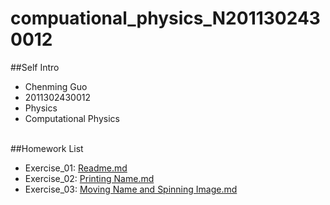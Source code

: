 # compuational_physics_N2011302430012

##Self Intro
* Chenming Guo<br>
* 2011302430012
* Physics
* Computational Physics
<br/><br/>

##Homework List
* Exercise_01: [Readme.md](https://github.com/gcmcpwork/compuational_physics_N2011302430012/blob/master/README.md)
* Exercise_02: [Printing Name.md](https://github.com/gcmcpwork/compuational_physics_N2011302430012/blob/master/Exercise_02/Printing%20Name.md)
* Exercise_03: [Moving Name and Spinning Image.md](https://github.com/gcmcpwork/compuational_physics_N2011302430012/blob/master/Exercise_03/Moving%20Name%20and%20Spinning%20Image.md)
